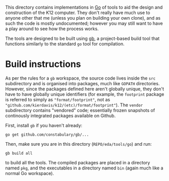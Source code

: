 This directory contains implementations in [Go][go] of tools to aid the
design and construction of the K12 computer. They don't really have much use to
anyone other that me (unless you plan on building your own clone), and as such
the code is mostly undocumented; however you may still want to have a play
around to see how the process works.

The tools are designed to be built using [gb][gb], a project-based build tool
that functions similarly to the standard `go` tool for compilation.

[go]: http://golang.org/
[gb]: http://getgb.io/

# Build instructions

As per the rules for a `gb` workspace, the source code lives inside the `src`
subdirectory and is organised into packages, much like `GOPATH` directories.
However, since the packages defined here aren't globally unique, they don't
have to have globally unique identifiers (for example, the `footprint`
package is referred to simply as `"format/footprint"`, not as
`"github.com/kierdavis/k12/(etc)/format/footprint"`). The `vendor` subdirectory
contains "vendored" code; essentially frozen snapshots of continously integrated
packages available on Github.

First, install `gb` if you haven't already:

    go get github.com/constabulary/gb/...

Then, make sure you are in this directory (`REPO/eda/tools/go`) and run:

    gb build all

to build all the tools. The compiled packages are placed in a directory named
`pkg`, and the executables in a directory named `bin` (again much like a normal
Go workspace).
